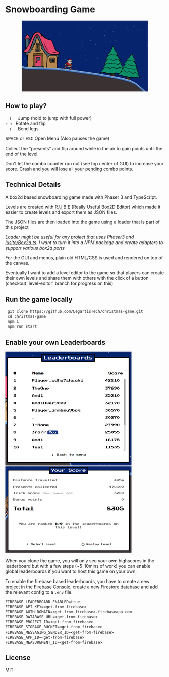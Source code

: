 # Snowboarding Game

<p align="center">
<img src="./src/assets/img/thumbnails/level_001_santas_backyard.png" alt="Snowboarding Game Leaderboards" width="400" height="auto">
</p>


## How to play?

&nbsp;&nbsp;&nbsp;<kbd>&uarr;</kbd> &nbsp;&nbsp;&nbsp;&nbsp;Jump (hold to jump with full power)<br>
<kbd>&larr;</kbd> <kbd>&rarr;</kbd> &nbsp; Rotate and flip<br>
&nbsp;&nbsp;&nbsp;<kbd>&darr;</kbd> &nbsp;&nbsp;&nbsp; Bend legs

<kbd>SPACE</kbd> or <kbd>ESC</kbd> Open Menu (Also pauses the game)


Collect the "presents" and flip around while in the air to gain points until the end of the level.

Don't let the combo counter run out (see top center of GUI) to increase your score. Crash and you will lose all your pending combo points.

## Technical Details
A box2d based snowboarding game made with Phaser 3 and TypeScript.

Levels are created with [R.U.B.E](https://www.iforce2d.net/rube/) (Really Useful Box2D Editor) which made it easier to create levels and export them as JSON files.

The JSON files are then loaded into the game using a loader that is part of this project 

_Loader might be useful for any project that uses Phaser3 and [lusito/Box2d.ts](https://github.com/lusito/box2d.ts). I want to turn it into a NPM package and create adapters to support various box2d ports_

For the GUI and menus, plain old HTML/CSS is used and rendered on top of the canvas.

Eventually I want to add a level editor to the game so that players can create their own levels and share them with others with the click of a button (checkout 'level-editor' branch for progress on this)


## Run the game locally
```shell
 git clone https://github.com/LegartisTech/christmas-game.git
 cd christmas-game
 npm i
 npm run start
```
## Enable your own Leaderboards
<img src="./leaderboards.png" alt="Snowboarding Game Leaderboards" width="400" height="auto"> <img src="./highscore.png" alt="Snowboarding Game Highscore" width="400" height="auto">

When you clone the game, you will only see your own highscores in the leaderboard but with a few steps (~5-10mins of work) you can enable global leaderboards if you want to host this game on your own.

To enable the firebase based leaderboards, you have to create a new project in the [Firebase Console](https://console.firebase.google.com/), create a new Firestore database and add the relevant config to a `.env` file.

```shell	
FIREBASE_LEADERBOARD_ENABLED=true
FIREBASE_API_KEY=<get-from-firebase>
FIREBASE_AUTH_DOMAIN=<get-from-firebase>.firebaseapp.com
FIREBASE_DATABASE_URL=<get-from-firebase>
FIREBASE_PROJECT_ID=<get-from-firebase>
FIREBASE_STORAGE_BUCKET=<get-from-firebase>
FIREBASE_MESSAGING_SENDER_ID=<get-from-firebase>
FIREBASE_APP_ID=<get-from-firebase>
FIREBASE_MEASUREMENT_ID=<get-from-firebase>
```

## License
MIT
